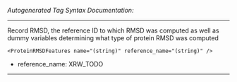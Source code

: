_Autogenerated Tag Syntax Documentation:_

---
Record RMSD, the reference ID to which RMSD was computed as well as dummy variables determining what type of protein RMSD was computed

```
<ProteinRMSDFeatures name="(string)" reference_name="(string)" />
```

-   reference_name: XRW_TODO

---
